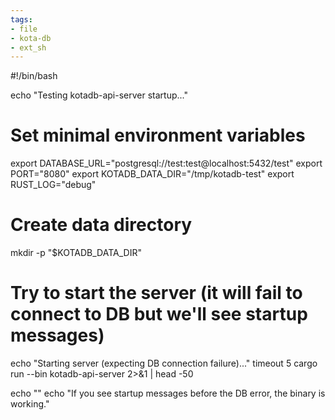 ```yaml
---
tags:
- file
- kota-db
- ext_sh
---
```

#!/bin/bash

echo "Testing kotadb-api-server startup..."

# Set minimal environment variables
export DATABASE_URL="postgresql://test:test@localhost:5432/test"
export PORT="8080"
export KOTADB_DATA_DIR="/tmp/kotadb-test"
export RUST_LOG="debug"

# Create data directory
mkdir -p "$KOTADB_DATA_DIR"

# Try to start the server (it will fail to connect to DB but we'll see startup messages)
echo "Starting server (expecting DB connection failure)..."
timeout 5 cargo run --bin kotadb-api-server 2>&1 | head -50

echo ""
echo "If you see startup messages before the DB error, the binary is working."